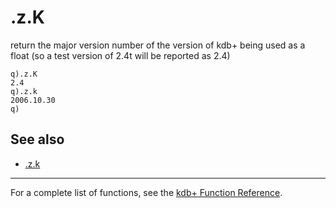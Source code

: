 .z.K
====

return the major version number of the version of kdb+ being used as a float (so a test version of 2.4t will be reported as 2.4)

    q).z.K
    2.4
    q).z.k
    2006.10.30
    q)

See also
--------

-   [.z.k](Reference/dotzdotk "wikilink")

------------------------------------------------------------------------

For a complete list of functions, see the [kdb+ Function Reference](Reference "wikilink").
